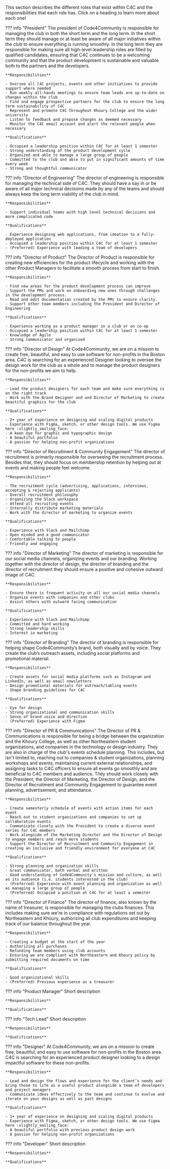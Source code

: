 This section describes the different roles that exist within C4C and the responsibilities that each role has. Click on a heading to learn more about each one!

??? info "President"
    The president of Code4Community is responsible for managing the club in both the short term and the long term. In the short term they should manage or at least be aware of all major initiatives within the club to ensure everything is running smoothly. In the long term they are responsible for making sure all high-level leadership roles are filled by qualified candidates, ensuring that C4C continues to be a welcoming community and that the product development is sustainable and valuable both to the partners and the developers.

    **Responsibilities**

    - Oversee all C4C projects, events and other initiatives to provide support where needed
    - Run weekly all-hands meetings to ensure team leads are up-to-date on changes within the club
    - Find and engage prospective partners for the club to ensure the long term sustainability of C4C
    - Represent and promote C4C throughout Khoury College and the wider university
    - Listen to feedback and propose changes as deemed necessary
    - Monitor the C4C email account and alert the relevant people when necessary

    **Qualifications**

    - Occupied a leadership position within C4C for at least 1 semester
    - Strong understanding of the product development cycle
    - Organized and able to manage a large group of people
    - Committed to the club and able to put in significant amounts of time every week
    - Strong and thoughtful communicator 

??? info "Director of Engineering"
    The director of engineering is responsible for managing the technical side of C4C. They should have a say in or be aware of all major technical decisions made by any of the teams and should always keep the long term viability of the club in mind. 

    **Responsibilities**

    - Support individual teams with high level technical decisions and more complicated code

    **Qualifications**

    - Experience designing web applications, from ideation to a fully-deployed application
    - Occupied a leadership position within C4C for at least 1 semester
    - (Preferred) Experience with leading a team of developers

??? info "Director of Product"
    The Director of Product is responsible for creating new efficiencies for the product lifecycle and working with the other Product Managers to facilitate a smooth process from start to finish.

    **Responsibilities**

    - Find new areas for the product development process can improve
    - Support the PMs and work on onboarding new ones through challenges in the development process.
    - Read and edit documentation created by the PMs to ensure clarity.
    - Support other team members including the President and Director of Engineering
    
    **Qualifications**

    - Experience working as a product manager in a club or on co-op
    - Occupied a leadership position within C4C for at least 1 semester
    - Knowledge of Agile
    - Strong communicator and organized

??? info "Director of Design"
    At Code4Community, we are on a mission to create free, beautiful, and easy to use software for non-profits in the Boston area. C4C is searching for an experienced Designer looking to oversee the design work for the club as a whole and to manage the product designers for the non-profits we aim to help.

    **Responsibilities**

    - Lead the product designers for each team and make sure everything is on the right track
    - Work with the Brand Designer and and Director of Marketing to create beautiful graphics for the club

    **Qualifications**
    
    - 2+ year of experience on designing and scaling digital products
    - Experience with Figma, sketch, or other design tools. We use Figma here :slightly_smiling_face:
    - A keen eye for graphic and typographic design
    - A beautiful portfolio
    - A passion for helping non-profit organizations

??? info "Director of Recruitment & Community Engagement"
    The director of recruitment is primarily responsible for overseeing the recruitment process. Besides that, they should focus on membership retention by helping out at events and making people feel welcome. 

    **Responsibilities**

    - The recruitment cycle (advertising, applications, interviews, accepting & rejecting applicants)
    - Overall recruitment philosophy
    - Organizing the Slack workspace
    - Attend all recruiting events
    - Internally distribute marketing materials 
    - Work with the director of marketing to organize events

    **Qualifications**

    - Experience with Slack and Mailchimp
    - Open minded and a good communicator
    - Comfortable talking to people
    - Friendly and engaging

??? info "Director of Marketing"
    The director of marketing is responsible for our social media channels, organizing events and our branding. Working together with the director of design, the director of branding and the director of recruitment they should ensure a positive and cohesive outward image of C4C.

    **Responsibilities**

    - Ensure there is frequent activity on all our social media channels
    - Organize events with companies and other clubs
    - Assist others with outward facing communication

    **Qualifications**

    - Experience with Slack and Mailchimp
    - Committed and hard working
    - Strong leadership skills
    - Interest in marketing

??? info "Director of Branding"
    The director of branding is responsible for helping shape Code4Community’s brand, both visually and by voice. They create the club’s outreach assets, including social platforms and promotional material.

    **Responsibilities**

    - Create assets for social media platforms such as Instagram and LinkedIn, as well as email newsletters
    - Design promotional materials for outreach/tabling events 
    - Shape branding guidelines for C4C
    
    **Qualifications**

    - Eye for design
    - Strong organizational and communication skills
    - Sense of brand voice and direction
    - (Preferred) Experience with Figma

??? info "Director of PR & Communications"
    The Director of PR & Communications is responsible for being a bridge between the organization and the Khoury College, as well as other Northeastern student organizations, and companies in the technology or design industry. They are also in charge of the club's events schedule planning. This includes, but isn't limited to, reaching out to companies & student organizations, planning workshops and events, maintaining current external relationships, and assigning tasks to C4C officers to ensure all events go smoothly and are beneficial to C4C members and audience. They should work closely with the President, the Director of Marketing, the Director of Design, and the Director of Recruitment and Community Engagement to guarantee event planning, advertisement, and attendance.

    **Responsibilities**

    - Create semesterly schedule of events with action items for each event
    - Reach out to student organizations and companies to set up collaboration events
    - Communicate closely with the President to create a diverse event series for C4C members
    - Work alongside of the Marketing Director and the Director of Design to engage members and reach more students
    - Support the Director of Recruitment and Community Engagement in creating an inclusive and friendly environment for everyone at C4C
    
    **Qualifications**

    - Strong planning and organization skills
    - Great communicator, both verbal and written
    - Good understanding of Code4Community's mission and culture, as well as its audience (i.e. students interested in the club)
    - (Preferred) Experience with event planning and organization as well as managing a large group of people
    - (Preferred) Occupied a position at C4C for at least a semester

??? info "Director of Finance"
    The director of finance, also known by the name of treasurer, is responsible for managing the clubs finances. This includes making sure we're in compliance with regulations set out by Northeastern and Khoury, authorizing all club expenditures and keeping track of our balance throughout the year. 

    **Responsibilities**

    - Creating a budget at the start of the year
    - Authorizing all purchases
    - Refunding team members using club accounts
    - Ensuring we are compliant with Northeastern and Khoury policy by submitting required documents on time

    **Qualifications**

    - Good organizational skills
    - (Preferred) Previous experience as a treasurer

??? info "Product Manager"
    Short description

    **Responsibilities**

    **Qualifications**

??? info "Tech Lead"
    Short description

    **Responsibilities**

    **Qualifications**

??? info "Designer"
    At Code4Community, we are on a mission to create free, beautiful, and easy to use software for non-profits in the Boston area. C4C is searching for an experienced product designer looking to a design impactful software for these non-profits.

    **Responsibilities**

    - Lead and design the flows and experience for the client’s needs and bring those to life as a useful product alongside a team of developers and project managers
    - Communicate ideas effectively to the team and continue to evolve and iterate on your designs as well as past designs
    
    **Qualifications**
    
    - 1+ year of experience on designing and scaling digital products
    - Experience with Figma, sketch, or other design tools. We use Figma here :slightly_smiling_face:
    - A beautiful portfolio with previous product design work
    - A passion for helping non-profit organizations

??? info "Developer"
    Short description

    **Responsibilities**

    **Qualifications**